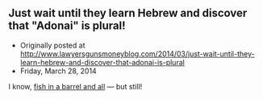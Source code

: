 ## Just wait until they learn Hebrew and discover that "Adonai" is plural!

 * Originally posted at http://www.lawyersgunsmoneyblog.com/2014/03/just-wait-until-they-learn-hebrew-and-discover-that-adonai-is-plural
 * Friday, March 28, 2014

I know, [fish in a barrel and all](http://www.rawstory.com/rs/2014/03/28/noah-twitter-conservatives-outraged-that-film-deviates-from-bibles-original-english/) — but still!